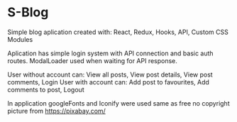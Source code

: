 # S-Blog

Simple blog aplication created with: React, Redux, Hooks, API, Custom CSS Modules

Aplication has simple login system with API connection and basic auth routes.
ModalLoader used when waiting for API response.

User without account can: View all posts, View post details, View post comments, Login
User with account can: Add post to favourites, Add comments to post, Logout

In application googleFonts and Iconify were used same as free no copyright picture from https://pixabay.com/









